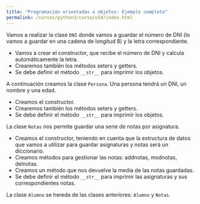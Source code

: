 ```yaml
---
title: "Programación orientadas a objetos: Ejemplo completo"
permalink: /cursos/python3/curso/u54/index.html
---
```


Vamos a realizar la clase `DNI` donde vamos a guardar el número de DNI (lo vamos a guardar en una cadena de longitud 8) y la letra correspondiente.

* Vamos a crear el constructor, que recibe el número de DNI y calcula automáticamente la letra.
* Crearemos también los métodos seters y getters.
* Se debe definir el método `__str__` para imprimir los objetos.

A continuación creamos la clase `Persona`. Una persona tendrá un DNI, un nombre y una edad.

* Creamos el constructor.
* Crearemos también los métodos seters y getters.
* Se debe definir el método `__str__` para imprimir los objetos.

La clase `Notas` nos permite guardar una serie de notas por asignatura.

* Creamos el constructor, teniendo en cuenta que la estructura de datos que vamos a utilizar para guardar asignaturas y notas será un diccionario.
* Creamos métodos para gestionar las notas: addnotas, modnotas, delnotas.
* Creamos un método que nos devuelve la media de las notas guardadas.
* Se debe definir el método `__str__` para imprimir las asignaturas y sus correspondientes notas.

La clase `Alumno` se hereda de las clases anteriores: `Alumno` y `Notas`.